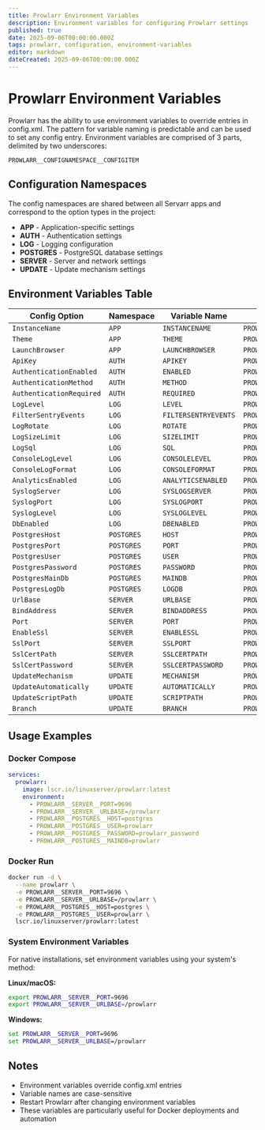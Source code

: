 ```yaml
---
title: Prowlarr Environment Variables
description: Environment variables for configuring Prowlarr settings
published: true
date: 2025-09-06T00:00:00.000Z
tags: prowlarr, configuration, environment-variables
editor: markdown
dateCreated: 2025-09-06T00:00:00.000Z
---
```


# Prowlarr Environment Variables

Prowlarr has the ability to use environment variables to override entries in config.xml. The pattern for variable naming is predictable and can be used to set any config entry. Environment variables are comprised of 3 parts, delimited by two underscores:

`PROWLARR__CONFIGNAMESPACE__CONFIGITEM`

## Configuration Namespaces

The config namespaces are shared between all Servarr apps and correspond to the option types in the project:

- **APP** - Application-specific settings
- **AUTH** - Authentication settings
- **LOG** - Logging configuration
- **POSTGRES** - PostgreSQL database settings
- **SERVER** - Server and network settings
- **UPDATE** - Update mechanism settings

## Environment Variables Table

| Config Option | Namespace | Variable Name | Full Environment Variable |
|---------------|-----------|---------------|---------------------------|
| `InstanceName` | `APP` | `INSTANCENAME` | `PROWLARR__APP__INSTANCENAME` |
| `Theme` | `APP` | `THEME` | `PROWLARR__APP__THEME` |
| `LaunchBrowser` | `APP` | `LAUNCHBROWSER` | `PROWLARR__APP__LAUNCHBROWSER` |
| `ApiKey` | `AUTH` | `APIKEY` | `PROWLARR__AUTH__APIKEY` |
| `AuthenticationEnabled` | `AUTH` | `ENABLED` | `PROWLARR__AUTH__ENABLED` |
| `AuthenticationMethod` | `AUTH` | `METHOD` | `PROWLARR__AUTH__METHOD` |
| `AuthenticationRequired` | `AUTH` | `REQUIRED` | `PROWLARR__AUTH__REQUIRED` |
| `LogLevel` | `LOG` | `LEVEL` | `PROWLARR__LOG__LEVEL` |
| `FilterSentryEvents` | `LOG` | `FILTERSENTRYEVENTS` | `PROWLARR__LOG__FILTERSENTRYEVENTS` |
| `LogRotate` | `LOG` | `ROTATE` | `PROWLARR__LOG__ROTATE` |
| `LogSizeLimit` | `LOG` | `SIZELIMIT` | `PROWLARR__LOG__SIZELIMIT` |
| `LogSql` | `LOG` | `SQL` | `PROWLARR__LOG__SQL` |
| `ConsoleLogLevel` | `LOG` | `CONSOLELEVEL` | `PROWLARR__LOG__CONSOLELEVEL` |
| `ConsoleLogFormat` | `LOG` | `CONSOLEFORMAT` | `PROWLARR__LOG__CONSOLEFORMAT` |
| `AnalyticsEnabled` | `LOG` | `ANALYTICSENABLED` | `PROWLARR__LOG__ANALYTICSENABLED` |
| `SyslogServer` | `LOG` | `SYSLOGSERVER` | `PROWLARR__LOG__SYSLOGSERVER` |
| `SyslogPort` | `LOG` | `SYSLOGPORT` | `PROWLARR__LOG__SYSLOGPORT` |
| `SyslogLevel` | `LOG` | `SYSLOGLEVEL` | `PROWLARR__LOG__SYSLOGLEVEL` |
| `DbEnabled` | `LOG` | `DBENABLED` | `PROWLARR__LOG__DBENABLED` |
| `PostgresHost` | `POSTGRES` | `HOST` | `PROWLARR__POSTGRES__HOST` |
| `PostgresPort` | `POSTGRES` | `PORT` | `PROWLARR__POSTGRES__PORT` |
| `PostgresUser` | `POSTGRES` | `USER` | `PROWLARR__POSTGRES__USER` |
| `PostgresPassword` | `POSTGRES` | `PASSWORD` | `PROWLARR__POSTGRES__PASSWORD` |
| `PostgresMainDb` | `POSTGRES` | `MAINDB` | `PROWLARR__POSTGRES__MAINDB` |
| `PostgresLogDb` | `POSTGRES` | `LOGDB` | `PROWLARR__POSTGRES__LOGDB` |
| `UrlBase` | `SERVER` | `URLBASE` | `PROWLARR__SERVER__URLBASE` |
| `BindAddress` | `SERVER` | `BINDADDRESS` | `PROWLARR__SERVER__BINDADDRESS` |
| `Port` | `SERVER` | `PORT` | `PROWLARR__SERVER__PORT` |
| `EnableSsl` | `SERVER` | `ENABLESSL` | `PROWLARR__SERVER__ENABLESSL` |
| `SslPort` | `SERVER` | `SSLPORT` | `PROWLARR__SERVER__SSLPORT` |
| `SslCertPath` | `SERVER` | `SSLCERTPATH` | `PROWLARR__SERVER__SSLCERTPATH` |
| `SslCertPassword` | `SERVER` | `SSLCERTPASSWORD` | `PROWLARR__SERVER__SSLCERTPASSWORD` |
| `UpdateMechanism` | `UPDATE` | `MECHANISM` | `PROWLARR__UPDATE__MECHANISM` |
| `UpdateAutomatically` | `UPDATE` | `AUTOMATICALLY` | `PROWLARR__UPDATE__AUTOMATICALLY` |
| `UpdateScriptPath` | `UPDATE` | `SCRIPTPATH` | `PROWLARR__UPDATE__SCRIPTPATH` |
| `Branch` | `UPDATE` | `BRANCH` | `PROWLARR__UPDATE__BRANCH` |

## Usage Examples

### Docker Compose

```yaml
services:
  prowlarr:
    image: lscr.io/linuxserver/prowlarr:latest
    environment:
      - PROWLARR__SERVER__PORT=9696
      - PROWLARR__SERVER__URLBASE=/prowlarr
      - PROWLARR__POSTGRES__HOST=postgres
      - PROWLARR__POSTGRES__USER=prowlarr
      - PROWLARR__POSTGRES__PASSWORD=prowlarr_password
      - PROWLARR__POSTGRES__MAINDB=prowlarr
```

### Docker Run

```bash
docker run -d \
  --name prowlarr \
  -e PROWLARR__SERVER__PORT=9696 \
  -e PROWLARR__SERVER__URLBASE=/prowlarr \
  -e PROWLARR__POSTGRES__HOST=postgres \
  -e PROWLARR__POSTGRES__USER=prowlarr \
  lscr.io/linuxserver/prowlarr:latest
```

### System Environment Variables

For native installations, set environment variables using your system's method:

**Linux/macOS:**

```bash
export PROWLARR__SERVER__PORT=9696
export PROWLARR__SERVER__URLBASE=/prowlarr
```

**Windows:**

```cmd
set PROWLARR__SERVER__PORT=9696
set PROWLARR__SERVER__URLBASE=/prowlarr
```

## Notes

- Environment variables override config.xml entries
- Variable names are case-sensitive
- Restart Prowlarr after changing environment variables
- These variables are particularly useful for Docker deployments and automation
